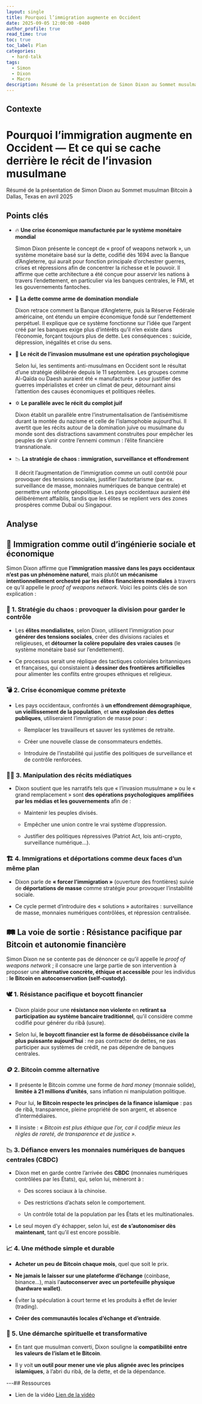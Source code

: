 ```yaml
---
layout: single
title: Pourquoi l’immigration augmente en Occident
date: 2025-09-05 12:00:00 -0400
author_profile: true
read_time: true
toc: true
toc_label: Plan
categories:
  - hard-talk
tags:
  - Simon
  - Dixon
  - Macro
description: Résumé de la présentation de Simon Dixon au Sommet musulman Bitcoin à Dallas, Texas en avril 2025
---
```

## Contexte
# **Pourquoi l’immigration augmente en Occident — Et ce qui se cache derrière le récit de l’invasion musulmane**

Résumé de la présentation de Simon Dixon au Sommet musulman Bitcoin à Dallas, Texas en avril 2025
## Points clés


- 🔥 **Une crise économique manufacturée par le système monétaire mondial**
    
    Simon Dixon présente le concept de « proof of weapons network », un système monétaire basé sur la dette, codifié dès 1694 avec la Banque d’Angleterre, qui aurait pour fonction principale d’orchestrer guerres, crises et répressions afin de concentrer la richesse et le pouvoir. Il affirme que cette architecture a été conçue pour asservir les nations à travers l’endettement, en particulier via les banques centrales, le FMI, et les gouvernements fantoches.
    
- 🏦 **La dette comme arme de domination mondiale**
    
    Dixon retrace comment la Banque d’Angleterre, puis la Réserve Fédérale américaine, ont étendu un empire économique fondé sur l’endettement perpétuel. Il explique que ce système fonctionne sur l’idée que l’argent créé par les banques exige plus d’intérêts qu’il n’en existe dans l’économie, forçant toujours plus de dette. Les conséquences : suicide, dépression, inégalités et crise du sens.
    
- 🕌 **Le récit de l’invasion musulmane est une opération psychologique**
    
    Selon lui, les sentiments anti-musulmans en Occident sont le résultat d’une stratégie délibérée depuis le 11 septembre. Les groupes comme Al-Qaïda ou Daesh auraient été « manufacturés » pour justifier des guerres impérialistes et créer un climat de peur, détournant ainsi l’attention des causes économiques et politiques réelles.
    
- ✡️ **Le parallèle avec le récit du complot juif**
    
    Dixon établit un parallèle entre l’instrumentalisation de l’antisémitisme durant la montée du nazisme et celle de l’islamophobie aujourd’hui. Il avertit que les récits autour de la domination juive ou musulmane du monde sont des distractions savamment construites pour empêcher les peuples de s’unir contre l’ennemi commun : l’élite financière transnationale.
    
- 📉 **La stratégie de chaos : immigration, surveillance et effondrement**
    
    Il décrit l’augmentation de l’immigration comme un outil contrôlé pour provoquer des tensions sociales, justifier l’autoritarisme (par ex. surveillance de masse, monnaies numériques de banque centrale) et permettre une refonte géopolitique. Les pays occidentaux auraient été délibérément affaiblis, tandis que les élites se replient vers des zones prospères comme Dubaï ou Singapour.
    
## Analyse
## **🎯 Immigration comme outil d’ingénierie sociale et économique**

  

Simon Dixon affirme que **l’immigration massive dans les pays occidentaux n’est pas un phénomène naturel**, mais plutôt **un mécanisme intentionnellement orchestré par les élites financières mondiales** à travers ce qu’il appelle le _proof of weapons network_. Voici les points clés de son explication :

  

### **🧨 1. Stratégie du chaos : provoquer la division pour garder le contrôle**

- Les **élites mondialistes**, selon Dixon, utilisent l’immigration pour **générer des tensions sociales**, créer des divisions raciales et religieuses, et **détourner la colère populaire des vraies causes** (le système monétaire basé sur l’endettement).
    
- Ce processus serait une réplique des tactiques coloniales britanniques et françaises, qui consistaient à **dessiner des frontières artificielles** pour alimenter les conflits entre groupes ethniques et religieux.
    

  

### **💣 2. Crise économique comme prétexte**

- Les pays occidentaux, confrontés à **un effondrement démographique**, **un vieillissement de la population**, et **une explosion des dettes publiques**, utiliseraient l’immigration de masse pour :
    
    - Remplacer les travailleurs et sauver les systèmes de retraite.
        
    - Créer une nouvelle classe de consommateurs endettés.
        
    - Introduire de l’instabilité qui justifie des politiques de surveillance et de contrôle renforcées.
        
    

  

### **🕵️‍♂️ 3. Manipulation des récits médiatiques**

- Dixon soutient que les narratifs tels que « l’invasion musulmane » ou le « grand remplacement » sont **des opérations psychologiques amplifiées par les médias et les gouvernements** afin de :
    
    - Maintenir les peuples divisés.
        
    - Empêcher une union contre le vrai système d’oppression.
        
    - Justifier des politiques répressives (Patriot Act, lois anti-crypto, surveillance numérique…).
        
    

  

### **🏗️ 4. Immigrations et déportations comme deux faces d’un même plan**

- Dixon parle de **« forcer l’immigration »** (ouverture des frontières) suivie de **déportations de masse** comme stratégie pour provoquer l’instabilité sociale.
    
- Ce cycle permet d’introduire des « solutions » autoritaires : surveillance de masse, monnaies numériques contrôlées, et répression centralisée.

## **🛤️ La voie de sortie : Résistance pacifique par Bitcoin et autonomie financière**

  

Simon Dixon ne se contente pas de dénoncer ce qu’il appelle le _proof of weapons network_ ; il consacre une large partie de son intervention à proposer une **alternative concrète, éthique et accessible** pour les individus : **le Bitcoin en autoconservation (self-custody)**.

  

### **🕊️ 1. Résistance pacifique et boycott financier**

- Dixon plaide pour une **résistance non violente** en **retirant sa participation au système bancaire traditionnel**, qu’il considère comme codifié pour générer du ribâ (usure).
    
- Selon lui, **le boycott financier est la forme de désobéissance civile la plus puissante aujourd’hui** : ne pas contracter de dettes, ne pas participer aux systèmes de crédit, ne pas dépendre de banques centrales.
    

  

### **🪙 2. Bitcoin comme alternative**

- Il présente le Bitcoin comme une forme de _hard money_ (monnaie solide), **limitée à 21 millions d’unités**, sans inflation ni manipulation politique.
    
- Pour lui, **le Bitcoin respecte les principes de la finance islamique** : pas de ribâ, transparence, pleine propriété de son argent, et absence d’intermédiaires.
    
- Il insiste : _« Bitcoin est plus éthique que l’or, car il codifie mieux les règles de rareté, de transparence et de justice »._
    

  

### **📉 3. Défiance envers les monnaies numériques de banques centrales (CBDC)**

- Dixon met en garde contre l’arrivée des **CBDC** (monnaies numériques contrôlées par les États), qui, selon lui, mèneront à :
    
    - Des scores sociaux à la chinoise.
        
    - Des restrictions d’achats selon le comportement.
        
    - Un contrôle total de la population par les États et les multinationales.
        
    
- Le seul moyen d’y échapper, selon lui, est **de s’autonomiser dès maintenant**, tant qu’il est encore possible.
    

  

### **📈 4. Une méthode simple et durable**

- **Acheter un peu de Bitcoin chaque mois**, quel que soit le prix.
    
- **Ne jamais le laisser sur une plateforme d’échange** (coinbase, binance…), mais l’**autoconserver avec un portefeuille physique (hardware wallet)**.
    
- Éviter la spéculation à court terme et les produits à effet de levier (trading).
    
- **Créer des communautés locales d’échange et d’entraide**.
    

  

### **🕌 5. Une démarche spirituelle et transformative**

- En tant que musulman converti, Dixon souligne la **compatibilité entre les valeurs de l’islam et le Bitcoin**.
    
- Il y voit **un outil pour mener une vie plus alignée avec les principes islamiques**, à l’abri du ribâ, de la dette, et de la dépendance.
    

---## Ressources
- Lien de la vidéo [Lien de la vidéo](https://youtu.be/5XA3SXh6144?si=qvkQMlpG5XvlSZB4)